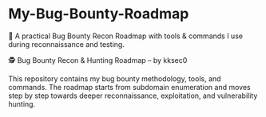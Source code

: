 # My-Bug-Bounty-Roadmap
🚀 A practical Bug Bounty Recon Roadmap with tools &amp; commands I use during reconnaissance and testing.

🕵️ Bug Bounty Recon & Hunting Roadmap – by kksec0

This repository contains my bug bounty methodology, tools, and commands.
The roadmap starts from subdomain enumeration and moves step by step towards deeper reconnaissance, exploitation, and vulnerability hunting.
